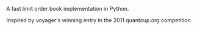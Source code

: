 A fast limit order book implementation in Python.

Inspired by voyager's winning entry in the 2011 quantcup.org competition


